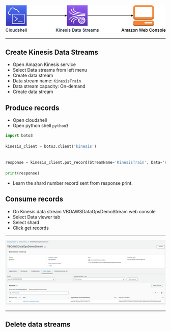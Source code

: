 
![](images/01_cloudshell_datastreams_webconsole_architecture.drawio.png)

---

## Create Kinesis Data Streams
- Open Amazon Kinesis service
- Select Data streams from left menu
- Create data stream
- Data stream name: `KinesisTrain`
- Data stream capacity: On-demand
- Create data stream

## Produce records
- Open cloudshell
- Open python shell `python3`
```python
import boto3 

kinesis_client = boto3.client('kinesis')


response = kinesis_client.put_record(StreamName='KinesisTrain', Data='Hello from cloudshell boto3'.encode('utf8'), PartitionKey='No')

print(response)
```
- Learn the shard number record sent from response print.

## Consume records
- On Kinesis data stream VBOAWSDataOpsDemoStream web console
- Select Data viewer tab
- Select shard
- Click get records
---

![img.png](images/02_read_data_from_web_console.png)

---

## Delete data streams